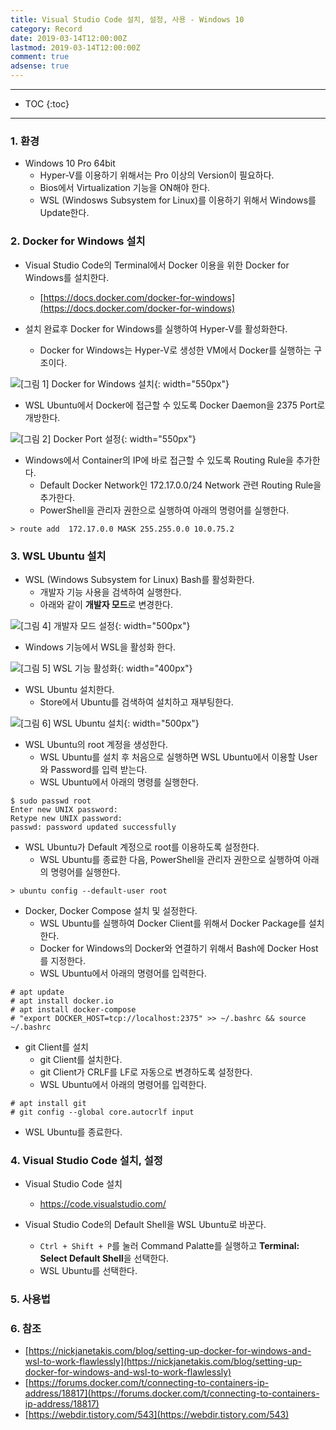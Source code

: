 ```yaml
---
title: Visual Studio Code 설치, 설정, 사용 - Windows 10
category: Record
date: 2019-03-14T12:00:00Z
lastmod: 2019-03-14T12:00:00Z
comment: true
adsense: true
---
```


***

* TOC
{:toc}

***

### 1. 환경

* Windows 10 Pro 64bit
  * Hyper-V를 이용하기 위해서는 Pro 이상의 Version이 필요하다.
  * Bios에서 Virtualization 기능을 ON해야 한다.
  * WSL (Windosws Subsystem for Linux)를 이용하기 위해서 Windows를 Update한다.

### 2. Docker for Windows 설치

* Visual Studio Code의 Terminal에서 Docker 이용을 위한 Docker for Windows를 설치한다.
  * [https://docs.docker.com/docker-for-windows](https://docs.docker.com/docker-for-windows)

* 설치 완료후 Docker for Windows를 실행하여 Hyper-V를 활성화한다.
  * Docker for Windows는 Hyper-V로 생성한 VM에서 Docker를 실행하는 구조이다.

![[그림 1] Docker for Windows 설치]({{site.baseurl}}/images/record/Visual_Studio_Code_Install_Windows_10/Docker_Install_01.PNG){: width="550px"}

* WSL Ubuntu에서 Docker에 접근할 수 있도록 Docker Daemon을 2375 Port로 개방한다.

![[그림 2] Docker Port 설정]({{site.baseurl}}/images/record/Visual_Studio_Code_Install_Windows_10/Docker_Install_02.PNG){: width="550px"}

* Windows에서 Container의 IP에 바로 접근할 수 있도록 Routing Rule을 추가한다.
  * Default Docker Network인 172.17.0.0/24 Network 관련 Routing Rule을 추가한다.
  * PowerShell을 관리자 권한으로 실행하여 아래의 명령어를 실행한다.

~~~
> route add  172.17.0.0 MASK 255.255.0.0 10.0.75.2
~~~

### 3. WSL Ubuntu 설치

* WSL (Windows Subsystem for Linux) Bash를 활성화한다.
  * 개발자 기능 사용을 검색하여 실행한다.
  * 아래와 같이 **개발자 모드**로 변경한다.

![[그림 4] 개발자 모드 설정]({{site.baseurl}}/images/record/Visual_Studio_Code_Install_Windows_10/Developer_Mode.PNG){: width="500px"}

* Windows 기능에서 WSL을 활성화 한다.

![[그림 5] WSL 기능 활성화]({{site.baseurl}}/images/record/Visual_Studio_Code_Install_Windows_10/WSL_Enable.PNG){: width="400px"}

* WSL Ubuntu 설치한다.
  * Store에서 Ubuntu를 검색하여 설치하고 재부팅한다.

![[그림 6] WSL Ubuntu 설치]({{site.baseurl}}/images/record/Visual_Studio_Code_Install_Windows_10/Ubuntu_Install.PNG){: width="500px"}

* WSL Ubuntu의 root 계정을 생성한다.
  * WSL Ubuntu를 설치 후 처음으로 실행하면 WSL Ubuntu에서 이용할 User와 Password를 입력 받는다.
  * WSL Ubuntu에서 아래의 명령를 실행한다.

~~~
$ sudo passwd root
Enter new UNIX password:
Retype new UNIX password:
passwd: password updated successfully
~~~

* WSL Ubuntu가 Default 계정으로 root를 이용하도록 설정한다.
  * WSL Ubuntu를 종료한 다음, PowerShell을 관리자 권한으로 실행하여 아래의 명령어를 실행한다.

~~~
> ubuntu config --default-user root
~~~

* Docker, Docker Compose 설치 및 설정한다.
  * WSL Ubuntu를 실행하여 Docker Client를 위해서 Docker Package를 설치한다.
  * Docker for Windows의 Docker와 연결하기 위해서 Bash에 Docker Host를 지정한다.
  * WSL Ubuntu에서 아래의 명령어를 입력한다.

~~~
# apt update
# apt install docker.io
# apt install docker-compose
# "export DOCKER_HOST=tcp://localhost:2375" >> ~/.bashrc && source ~/.bashrc
~~~

* git Client를 설치
  * git Client를 설치한다. 
  * git Client가 CRLF를 LF로 자동으로 변경하도록 설정한다.
  * WSL Ubuntu에서 아래의 명령어를 입력한다.

~~~
# apt install git
# git config --global core.autocrlf input
~~~

* WSL Ubuntu를 종료한다.

### 4. Visual Studio Code 설치, 설정

* Visual Studio Code 설치
  * https://code.visualstudio.com/

* Visual Studio Code의 Default Shell을 WSL Ubuntu로 바꾼다.
  * `Ctrl + Shift + P`를 눌러 Command Palatte를 실행하고 **Terminal: Select Default Shell**을 선택한다.
  * WSL Ubuntu를 선택한다.

### 5. 사용법

### 6. 참조

* [https://nickjanetakis.com/blog/setting-up-docker-for-windows-and-wsl-to-work-flawlessly](https://nickjanetakis.com/blog/setting-up-docker-for-windows-and-wsl-to-work-flawlessly)
* [https://forums.docker.com/t/connecting-to-containers-ip-address/18817](https://forums.docker.com/t/connecting-to-containers-ip-address/18817)
* [https://webdir.tistory.com/543](https://webdir.tistory.com/543)